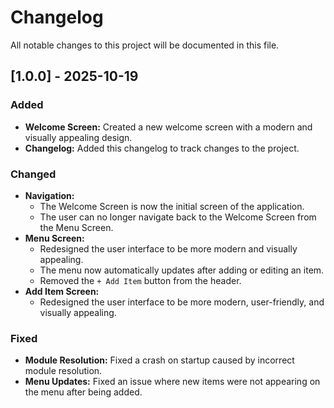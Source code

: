 # Changelog

All notable changes to this project will be documented in this file.

## [1.0.0] - 2025-10-19

### Added

- **Welcome Screen:** Created a new welcome screen with a modern and visually appealing design.
- **Changelog:** Added this changelog to track changes to the project.

### Changed

- **Navigation:**
    - The Welcome Screen is now the initial screen of the application.
    - The user can no longer navigate back to the Welcome Screen from the Menu Screen.
- **Menu Screen:**
    - Redesigned the user interface to be more modern and visually appealing.
    - The menu now automatically updates after adding or editing an item.
    - Removed the `+ Add Item` button from the header.
- **Add Item Screen:**
    - Redesigned the user interface to be more modern, user-friendly, and visually appealing.

### Fixed

- **Module Resolution:** Fixed a crash on startup caused by incorrect module resolution.
- **Menu Updates:** Fixed an issue where new items were not appearing on the menu after being added.
